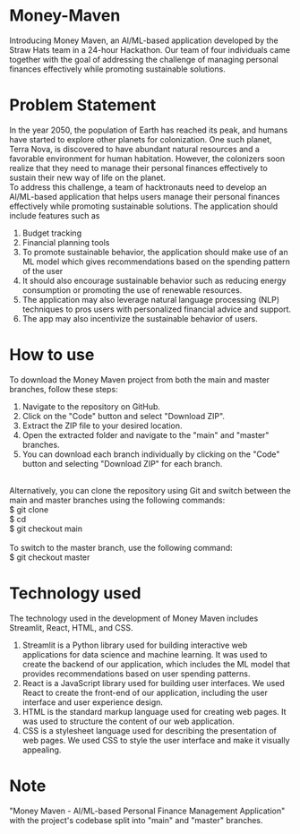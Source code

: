 # Money-Maven
Introducing Money Maven, an Al/ML-based application developed by the Straw Hats team in a 24-hour Hackathon. Our team of four individuals came together with the goal of addressing the challenge of managing personal finances effectively while promoting sustainable solutions. 

# Problem Statement
In the year 2050, the population of Earth has reached its peak, and humans have
started to explore other planets for colonization. One such planet, Terra Nova, is
discovered to have abundant natural resources and a favorable environment for
human habitation. However, the colonizers soon realize that they need to manage
their personal finances effectively to sustain their new way of life on the planet.</br>
To address this challenge, a team of hacktronauts need to develop an Al/ML-based
application that helps users manage their personal finances effectively while
promoting sustainable solutions. The application should include features such as </br>
1. Budget tracking
2. Financial planning tools
3. To promote sustainable behavior, the application should make use of an ML
model which gives recommendations based on the spending pattern of the user
4. It should also encourage sustainable behavior such as reducing energy consumption or
promoting the use of renewable resources.
5. The application may also leverage natural language processing (NLP) techniques to
pros users with personalized financial advice and support. 
6. The app may also incentivize the sustainable behavior of users.

# How to use
To download the Money Maven project from both the main and master branches, follow these steps:
1. Navigate to the repository on GitHub.
2. Click on the "Code" button and select "Download ZIP".
3. Extract the ZIP file to your desired location.
4. Open the extracted folder and navigate to the "main" and "master" branches.
5. You can download each branch individually by clicking on the "Code" button and selecting "Download ZIP" for each branch.</br></br>

Alternatively, you can clone the repository using Git and switch between the main and master branches using the following commands: </br>
$ git clone <repository URL> 
</br>
$ cd <repository name> 
</br>
$ git checkout main </br>
</br>
To switch to the master branch, use the following command: </br>
$ git checkout master

# Technology used
The technology used in the development of Money Maven includes Streamlit, React, HTML, and CSS.
1. Streamlit is a Python library used for building interactive web applications for data science and machine learning. It was used to create the backend of our application, which includes the ML model that provides recommendations based on user spending patterns.
2. React is a JavaScript library used for building user interfaces. We used React to create the front-end of our application, including the user interface and user experience design.
3. HTML is the standard markup language used for creating web pages. It was used to structure the content of our web application.
4. CSS is a stylesheet language used for describing the presentation of web pages. We used CSS to style the user interface and make it visually appealing.

# Note
"Money Maven - Al/ML-based Personal Finance Management Application" with the project's codebase split into "main" and "master" branches.
